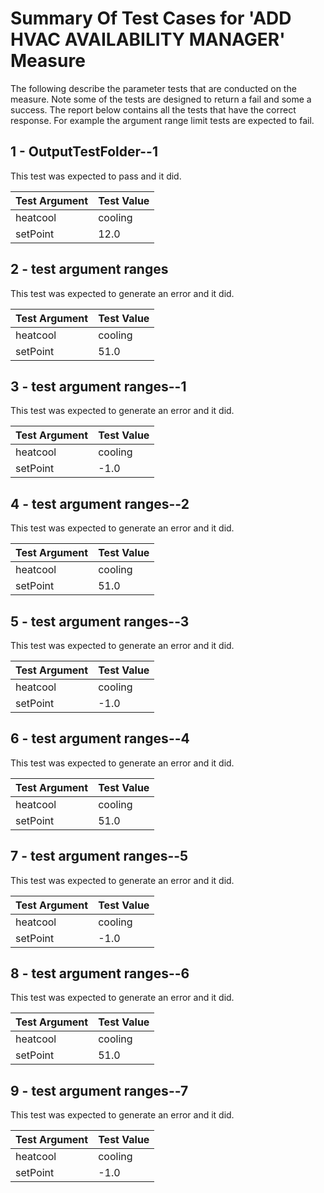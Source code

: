 # Summary Of Test Cases for 'ADD HVAC AVAILABILITY MANAGER' Measure
 
The following describe the parameter tests that are conducted on the measure. Note some of the 
tests are designed to return a fail and some a success. The report below contains all the tests that 
have the correct response. For example the argument range limit tests are expected to fail. 
 
## 1 - OutputTestFolder--1
 
This test was expected to pass and it did.
 
| Test Argument | Test Value |
| ------------- | ---------- |
| heatcool |cooling |
| setPoint |12.0 |
 
## 2 - test argument ranges
 
This test was expected to generate an error and it did.
 
| Test Argument | Test Value |
| ------------- | ---------- |
| heatcool |cooling |
| setPoint |51.0 |
 
## 3 - test argument ranges--1
 
This test was expected to generate an error and it did.
 
| Test Argument | Test Value |
| ------------- | ---------- |
| heatcool |cooling |
| setPoint |-1.0 |
 
## 4 - test argument ranges--2
 
This test was expected to generate an error and it did.
 
| Test Argument | Test Value |
| ------------- | ---------- |
| heatcool |cooling |
| setPoint |51.0 |
 
## 5 - test argument ranges--3
 
This test was expected to generate an error and it did.
 
| Test Argument | Test Value |
| ------------- | ---------- |
| heatcool |cooling |
| setPoint |-1.0 |
 
## 6 - test argument ranges--4
 
This test was expected to generate an error and it did.
 
| Test Argument | Test Value |
| ------------- | ---------- |
| heatcool |cooling |
| setPoint |51.0 |
 
## 7 - test argument ranges--5
 
This test was expected to generate an error and it did.
 
| Test Argument | Test Value |
| ------------- | ---------- |
| heatcool |cooling |
| setPoint |-1.0 |
 
## 8 - test argument ranges--6
 
This test was expected to generate an error and it did.
 
| Test Argument | Test Value |
| ------------- | ---------- |
| heatcool |cooling |
| setPoint |51.0 |
 
## 9 - test argument ranges--7
 
This test was expected to generate an error and it did.
 
| Test Argument | Test Value |
| ------------- | ---------- |
| heatcool |cooling |
| setPoint |-1.0 |
 
